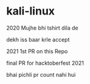 # kali-linux

2020
Mujhe bhi tshirt dila de

dekh iss baar krle accept

2021
1st PR on this Repo

final PR for hacktoberfest 2021

bhai pichli pr count nahi hui 
